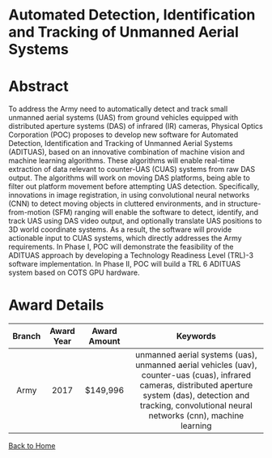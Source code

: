 
Automated Detection, Identification and Tracking of Unmanned Aerial Systems
===========================================================================

# Abstract


To address the Army need to automatically detect and track small unmanned aerial systems (UAS) from ground vehicles equipped with distributed aperture systems (DAS) of infrared (IR) cameras, Physical Optics Corporation (POC) proposes to develop new software for Automated Detection, Identification and Tracking of Unmanned Aerial Systems (ADITUAS), based on an innovative combination of machine vision and machine learning algorithms. These algorithms will enable real-time extraction of data relevant to counter-UAS (CUAS) systems from raw DAS output. The algorithms will work on moving DAS platforms, being able to filter out platform movement before attempting UAS detection. Specifically, innovations in image registration, in using convolutional neural networks (CNN) to detect moving objects in cluttered environments, and in structure-from-motion (SFM) ranging will enable the software to detect, identify, and track UAS using DAS video output, and optionally translate UAS positions to 3D world coordinate systems. As a result, the software will provide actionable input to CUAS systems, which directly addresses the Army requirements. In Phase I, POC will demonstrate the feasibility of the ADITUAS approach by developing a Technology Readiness Level (TRL)-3 software implementation. In Phase II, POC will build a TRL 6 ADITUAS system based on COTS GPU hardware.  

# Award Details

|Branch|Award Year|Award Amount|Keywords|
| :---: | :---: | :---: | :---: |
|Army|2017|$149,996|unmanned aerial systems (uas), unmanned aerial vehicles (uav), counter-uas (cuas), infrared cameras, distributed aperture system (das), detection and tracking, convolutional neural networks (cnn), machine learning|
  
  


[Back to Home](https://github.com/chrischow/dod_sbir_awards/Reports/CC/#1004)
